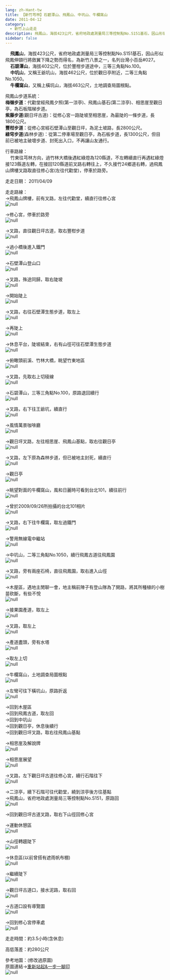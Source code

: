 ```yaml
---
lang: zh-Hant-tw
title: 【新竹芎林】石碧潭山、飛鳳山、中坑山、牛欄窩山
date: 2011-04-12
category: 
  - 新竹上山走走
description: 飛鳳山，海拔423公尺，省府地政處測量局三等控制點No.S151基石，因山形似飛鳳伸頸行將斂翼下降之勢而得名，為新竹八景之一，名列台灣小百岳#027。 石碧潭山，海拔402公尺，位於豐柑步道途中，三等三角點No.100。 中坑山，又稱王爺坑山，海拔462公尺，位於觀日亭附近，二等三角點No.1050。 牛欄窩山，又稱上橫坑山，海拔463公尺，土地調查局圖根點。
sidebar: false
---
```


    **飛鳳山**，海拔423公尺，省府地政處測量局三等控制點No.S151基石，因山形似飛鳳伸頸行將斂翼下降之勢而得名，為新竹八景之一，名列台灣小百岳#027。  
    **石碧潭山**，海拔402公尺，位於豐柑步道途中，三等三角點No.100。  
    **中坑山**，又稱王爺坑山，海拔462公尺，位於觀日亭附近，二等三角點No.1050。  
    **牛欄窩山**，又稱上橫坑山，海拔463公尺，土地調查局圖根點。

飛鳳山步道系統：  
**梅嶺步道**：代勸堂經飛鳳夕照(第一涼亭)、飛鳳山基石(第二涼亭)、相思崖至觀日亭，為石板階梯步道。  
**紫藤步道**(觀日坪古道)：從修心宮一路陡坡至相思崖，為最陡的一條步道，長1800公尺。  
**豐柑步道**：從修心宮經石壁潭山至觀日坪，為泥土坡路，長2800公尺。  
**綠穹步道**(森林步道)：從第二停車場至觀日亭，為石板步道，長1300公尺，但目前已被地主破壞步道、封死出入口，不再讓山友通行。

行車路線：  
    竹東往芎林方向，過竹林大橋後遇紅綠燈為120縣道，不左轉續直行再遇紅綠燈接123縣道左轉，在接回120縣道前叉路右轉往上，不久接竹24鄉道右轉，過飛鳳山牌樓叉路取直往修心宮(左往代勸堂)，停車於路旁。

走走日期： 2011/04/09

走走路線：  
→飛鳳山牌樓，前有叉路，左往代勸堂，續直行往修心宮  
![null](image/183592910_l.jpg)

→修心宮，停車於路旁  
![null](image/183592918_l.jpg)

→叉路，直往觀日坪古道，取右豐柑步道  
![null](image/183592922_l.jpg)

→過小橋後進入鐵門  
![null](image/183592923_l.jpg)

→石壁潭山登山口  
![null](image/183592931_l.jpg)

→叉路，殊途同歸，取右陡坡  
![null](image/183592933_l.jpg)

→開始陡上  
![null](image/183592936_l.jpg)

→叉路，右往石壁潭生態步道，取左上  
![null](image/183592938_l.jpg)

→再陡上  
![null](image/183592940_l.jpg)

→休息平台，陡坡結束，右有山徑可往石壁潭生態步道  
![null](image/183592942_l.jpg)

→俯瞰頭前溪、竹林大橋，眺望竹東地區  
![null](image/183592945_l.jpg)

→叉路，先取右上切稜線  
![null](image/183592948_l.jpg)

→石碧潭山，三等三角點No.100，原路退回續行  
![null](image/183592951_l.jpg)

→叉路，右下往王爺坑，續直行  
![null](image/183592954_l.jpg)

→風情萬景咖啡廳  
![null](image/183592956_l.jpg)

→觀日坪叉路，左往相思崖、飛鳳山基點，取右往觀日亭  
![null](image/183592962_l.jpg)

→叉路，左下原為森林步道，但已被地主封死，續直行  
![null](image/183592975_l.jpg)

→觀日亭  
![null](image/183592981_l.jpg)

→眺望對面的牛欄窩山，風和日麗時可看到台北101，續往前行  
![null](image/183593031_l.jpg)

→曾於2009/09/26所拍攝的台北101相片  
![null](image/183592913_l.jpg)

→叉路，右下往牛欄窩，取左過鐵門  
![null](image/183592984_l.jpg)

→警用無線電中繼站  
![null](image/183592989_l.jpg)

→中坑山，二等三角點No.1050，續行飛鳳古道往飛鳳園  
![null](image/183592993_l.jpg)

→叉路，旁有兩座石椅，直往飛鳳園，取右進入山徑  
![null](image/183592997_l.jpg)

→木屋區，遇地主閒聊一會，地主稱前陣子有登山隊為了開路，將其所種植的小樹苗砍斷，有些不悅  
![null](image/183593026_l.jpg)

→接果園產道，取左上  
![null](image/183593002_l.jpg)

→叉路，取左上  
![null](image/183593008_l.jpg)

→產道盡頭，旁有水塔  
![null](image/183593013_l.jpg)

→取左上切  
![null](image/183593016_l.jpg)

→牛欄窩山，土地調查局圖根點  
![null](image/183593025_l.jpg)

→左彎可往下橫坑山，原路折返  
![null](image/183593020_l.jpg)

→回到木屋區  
→回到飛鳳古道，取左回  
→回到中坑山  
→回到觀日亭，休息後續行  
→回到觀日坪叉路，取右往飛鳳山基點

→相思崖及解說牌  
![null](image/183592968_l.jpg)

→相思崖展望  
![null](image/183592969_l.jpg)

→叉路，左下觀日坪古道往修心宮，續行石階往下  
![null](image/183592971_l.jpg)

→二涼亭，續下石階可往代勸堂，繞到涼亭後方往基點  
→飛鳳山，省府地政處測量局三等控制點No.S151，原路回  
![null](image/183592978_l.jpg)

→回到觀日坪古道叉路，取右下山徑回修心宮

→運動休憩區  
![null](image/183593034_l.jpg)

→山徑轉趨陡下  
![null](image/183593041_l.jpg)

→休息區(以前曾搭有遮雨帆布棚)  
![null](image/183593046_l.jpg)

→繼續陡下  
![null](image/183593052_l.jpg)

→觀日坪古道口，接水泥路，取右回  
![null](image/183593055_l.jpg)

→古道口設有導覽圖  
![null](image/183593059_l.jpg)

→回到修心宮停車處  
![null](image/183592900_l.jpg)

走走時間：約3.5小時(含休息)

高低落差：約280公尺

參考地圖：(修改過原圖)  
原圖連結→[重新站起&一步一腳印](http://blog.xuite.net/yang5757/blog/41551569)  
![null](image/183593229_l.jpg)